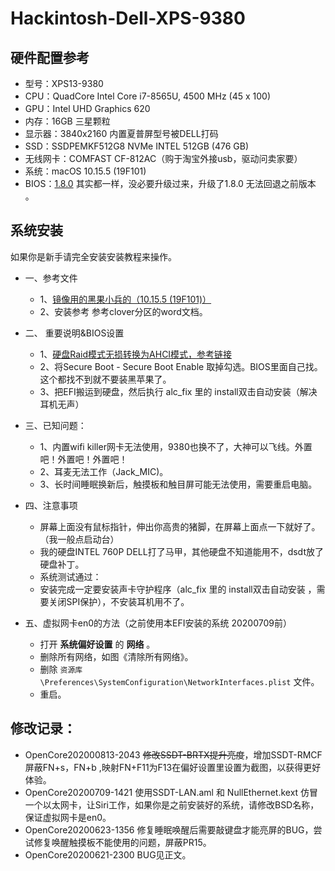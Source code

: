 # Hackintosh-Dell-XPS-9380

## 硬件配置参考

- 型号：XPS13-9380
- CPU：QuadCore Intel Core i7-8565U, 4500 MHz (45 x 100)
- GPU：Intel UHD Graphics 620
- 内存：16GB 三星颗粒
- 显示器：3840x2160 内置夏普屏型号被DELL打码
- SSD：SSDPEMKF512G8 NVMe INTEL 512GB (476 GB)
- 无线网卡：COMFAST CF-812AC（购于淘宝外接usb，驱动问卖家要）
- 系统：macOS 10.15.5 (19F101)
- BIOS：[1.8.0](https://www.dell.com/support/home/cn/zh/cnbsd1/product-support/product/xps-13-9380-laptop/drivers)   其实都一样，没必要升级过来，升级了1.8.0 无法回退之前版本 。

## 系统安装
如果你是新手请完全安装安装教程来操作。
- 一、参考文件

     - 1、[镜像用的黑果小兵的（10.15.5 (19F101)）](https://mirrors.dtops.cc/iso/MacOS/daliansky_macos/)
     - 2、安装参考 参考clover分区的word文档。

- 二、 重要说明&BIOS设置

     - 1、[硬盘Raid模式无损转换为AHCI模式，参考链接](https://www.dazhuanlan.com/2019/12/15/5df650b549a64/)
     - 2、将Secure Boot - Secure Boot Enable 取掉勾选。BIOS里面自己找。这个都找不到就不要装黑苹果了。
     - 3、把EFI搬运到硬盘，然后执行 ⁨alc_fix⁩ 里的 install双击自动安装（解决耳机无声）

- 三、已知问题：

     - 1、内置wifi killer网卡无法使用，9380也换不了，大神可以飞线。外置吧！外置吧！外置吧！
     - 2、耳麦无法工作（Jack_MIC)。
     - 3、长时间睡眠换新后，触摸板和触目屏可能无法使用，需要重启电脑。

- 四、注意事项

     - 屏幕上面没有鼠标指针，伸出你高贵的猪脚，在屏幕上面点一下就好了。（我一般点启动台）
     - 我的硬盘INTEL 760P DELL打了马甲，其他硬盘不知道能用不，dsdt放了硬盘补丁。
     - 系统测试通过： 
     - 安装完成一定要安装声卡守护程序（⁨alc_fix⁩ 里的 install双击自动安装 ，需要关闭SPI保护），不安装耳机用不了。

- 五、虚拟网卡en0的方法（之前使用本EFI安装的系统 20200709前）
     - 打开 **系统偏好设置** 的 **网络** 。
     - 删除所有网络，如图《清除所有网络》。
     - 删除 `资源库\Preferences\SystemConfiguration\NetworkInterfaces.plist` 文件。
     - 重启。

## 修改记录：
-	OpenCore202000813-2043 ~~修改SSDT-BRTX提升亮度~~，增加SSDT-RMCF屏蔽FN+s，FN+b ,映射FN+F11为F13在偏好设置里设置为截图，以获得更好体验。
-	OpenCore20200709-1421 使用SSDT-LAN.aml 和 NullEthernet.kext 仿冒一个以太网卡，让Siri工作，如果你是之前安装好的系统，请修改BSD名称，保证虚拟网卡是en0。
-	OpenCore20200623-1356 修复睡眠唤醒后需要敲键盘才能亮屏的BUG，尝试修复唤醒触摸板不能使用的问题，屏蔽PR15。
-	OpenCore20200621-2300 BUG见正文。
